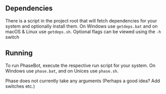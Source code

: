 ## Dependencies

There is a script in the project root that will fetch dependencies for your system and optionally install them.
On Windows use `getdeps.bat` and on macOS & Linux use `getdeps.sh`. Optional flags can be viewed using the `-h` switch

## Running

To run PhaseBot, execute the respective run script for your system.
On Windows use `phase.bat`,  and on Unices use `phase.sh`.

Phase does not currently take any arguments (Perhaps a good idea? Add switches etc.)
